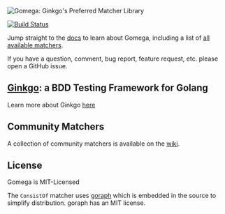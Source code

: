 ![Gomega: Ginkgo's Preferred Matcher Library](http://onsi.github.io/gomega/images/gomega.png)

[![Build Status](https://travis-ci.org/brookskindle/gomega.svg?branch=master)](https://travis-ci.org/brookskindle/gomega)

Jump straight to the [docs](http://onsi.github.io/gomega/) to learn about Gomega, including a list of [all available matchers](http://onsi.github.io/gomega/#provided-matchers).

If you have a question, comment, bug report, feature request, etc. please open a GitHub issue.

## [Ginkgo](http://github.com/brookskindle/ginkgo): a BDD Testing Framework for Golang

Learn more about Ginkgo [here](http://onsi.github.io/ginkgo/)

## Community Matchers

A collection of community matchers is available on the [wiki](https://github.com/brookskindle/gomega/wiki).

## License

Gomega is MIT-Licensed

The `ConsistOf` matcher uses [goraph](https://github.com/amitkgupta/goraph) which is embedded in the source to simplify distribution.  goraph has an MIT license.
